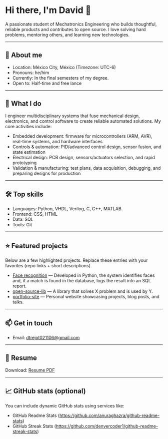 # Hi there, I'm David 👋

A passionate student of Mechatronics Engineering who builds thoughtful, reliable products and contributes to open source. I love solving hard problems, mentoring others, and learning new technologies.

---

## 🔭 About me
- Location: México City, México (Timezone: UTC-6)
- Pronouns: he/him
- Currently: In the final semesters of my degree.
- Open to: Half-time and free lance
---

## 🚀 What I do
I engineer multidisciplinary systems that fuse mechanical design, electronics, and control software to create reliable automated solutions. My core activities include:
- Embedded development: firmware for microcontrollers (ARM, AVR), real-time systems, and hardware interfaces
- Controls & automation: PID/advanced control design, sensor fusion, and state estimation
- Electrical design: PCB design, sensors/actuators selection, and rapid prototyping
- Validation & manufacturing: test plans, data acquisition, debugging, and preparing designs for production
---

## 🛠️ Top skills
- Languages: Python, VHDL, Verilog, C, C++, MATLAB.
- Frontend: CSS, HTML
- Data: SQL
- Tools: Git

---

## ⭐ Featured projects
Below are a few highlighted projects. Replace these entries with your favorites (repo links + short descriptions).

- [Face recognition](https://github.com/dtrejo0611/proyectoReconocimientoFacial) — Developed in Python, the system identifies faces and, if a match is found in the database, logs the result into an SQL report.
- [open-source-lib](https://github.com/yourname/open-source-lib) — A library that solves X problem and is used by Y.
- [portfolio-site](https://github.com/yourname/portfolio-site) — Personal website showcasing projects, blog posts, and talks.

---

## 📫 Get in touch
- Email: dtrejot021106@gmail.com

---

## 💼 Resume
Download: [Resume PDF](https://your-website.com/resume.pdf)

---

## 📈 GitHub stats (optional)
You can include dynamic GitHub stats using services like: 
- GitHub Readme Stats (https://github.com/anuraghazra/github-readme-stats)
- GitHub Streak Stats (https://github.com/denvercoder1/github-readme-streak-stats)
